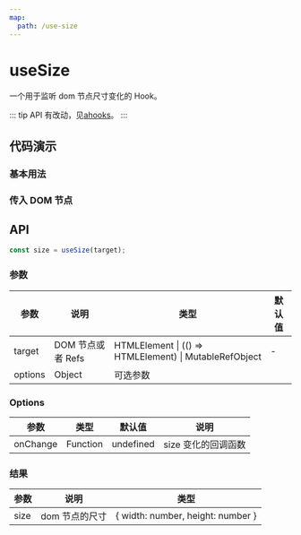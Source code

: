 ```yaml
---
map:
  path: /use-size
---
```


# useSize

一个用于监听 dom 节点尺寸变化的 Hook。

::: tip
API 有改动，见[ahooks](https://ahooks.js.org/hooks/dom/use-size)。
:::

## 代码演示

### 基本用法

<demo src="./demo/demo1.vue"
  title="基本用法"
  desc="使用 ref 监听节点尺寸变化。">
</demo>

### 传入 DOM 节点

## API

```ts
const size = useSize(target);
```

### 参数

| 参数    | 说明              | 类型                                                   | 默认值 |
| ------- | ----------------- | ------------------------------------------------------ | ------ |
| target  | DOM 节点或者 Refs | HTMLElement \| (() => HTMLElement) \| MutableRefObject | -      |
| options | Object            | 可选参数                                               |

### Options

| 参数     | 类型     | 默认值    | 说明                |
| -------- | -------- | --------- | ------------------- |
| onChange | Function | undefined | size 变化的回调函数 |

### 结果

| 参数 | 说明           | 类型                              |
| ---- | -------------- | --------------------------------- |
| size | dom 节点的尺寸 | { width: number, height: number } |
